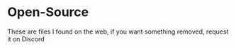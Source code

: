 # Open-Source
These are files I found on the web, if you want something removed, request it on Discord
